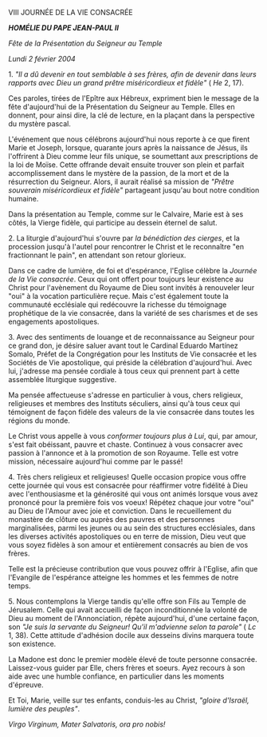VIII JOURNÉE DE LA VIE CONSACRÉE

***HOMÉLIE DU PAPE JEAN-PAUL II***

*Fête de la Présentation du Seigneur au Temple*

*Lundi 2 février 2004*

1. *"Il a dû devenir en tout semblable à ses frères, afin de devenir dans leurs rapports avec Dieu un grand prêtre miséricordieux et fidèle"* ( *He* 2, 17).

Ces paroles, tirées de l'Epître aux Hébreux, expriment bien le message de la fête d'aujourd'hui de la Présentation du Seigneur au Temple. Elles en donnent, pour ainsi dire, la clé de lecture, en la plaçant dans la perspective du mystère pascal.

L'événement que nous célébrons aujourd'hui nous reporte à ce que firent Marie et Joseph, lorsque, quarante jours après la naissance de Jésus, ils l'offrirent à Dieu comme leur fils unique, se soumettant aux prescriptions de la loi de Moïse. Cette offrande devait ensuite trouver son plein et parfait accomplissement dans le mystère de la passion, de la mort et de la résurrection du Seigneur. Alors, il aurait réalisé sa mission de *"Prêtre souverain miséricordieux et fidèle"* partageant jusqu'au bout notre condition humaine.

Dans la présentation au Temple, comme sur le Calvaire, Marie est à ses côtés, la Vierge fidèle, qui participe au dessein éternel de salut.

2. La liturgie d'aujourd'hui s'ouvre par *la bénédiction des cierges*, et la procession jusqu'à l'autel pour rencontrer le Christ et le reconnaître "en fractionnant le pain", en attendant son retour glorieux.

Dans ce cadre de lumière, de foi et d'espérance, l'Eglise célèbre la *Journée de la Vie consacrée*. Ceux qui ont offert pour toujours leur existence au Christ pour l'avènement du Royaume de Dieu sont invités à renouveler leur "oui" à la vocation particulière reçue. Mais c'est également toute la communauté ecclésiale qui redécouvre la richesse du témoignage prophétique de la vie consacrée, dans la variété de ses charismes et de ses engagements apostoliques.

3. Avec des sentiments de louange et de reconnaissance au Seigneur pour ce grand don, je désire saluer avant tout le Cardinal Eduardo Martínez Somalo, Préfet de la Congrégation pour les Instituts de Vie consacrée et les Sociétés de Vie apostolique, qui préside la célébration d'aujourd'hui. Avec lui, j'adresse ma pensée cordiale à tous ceux qui prennent part à cette assemblée liturgique suggestive.

Ma pensée affectueuse s'adresse en particulier à vous, chers religieux, religieuses et membres des Instituts séculiers, ainsi qu'à tous ceux qui témoignent de façon fidèle des valeurs de la vie consacrée dans toutes les régions du monde.

Le Christ vous appelle à vous *conformer toujours plus à Lui*, qui, par amour, s'est fait obéissant, pauvre et chaste. Continuez à vous consacrer avec passion à l'annonce et à la promotion de son Royaume. Telle est votre mission, nécessaire aujourd'hui comme par le passé!

4. Très chers religieux et religieuses! Quelle occasion propice vous offre cette journée qui vous est consacrée pour réaffirmer votre fidélité à Dieu avec l'enthousiasme et la générosité qui vous ont animés lorsque vous avez prononcé pour la première fois vos voeux! Répétez chaque jour votre "oui" au Dieu de l'Amour avec joie et conviction. Dans le recueillement du monastère de clôture ou auprès des pauvres et des personnes marginalisées, parmi les jeunes ou au sein des structures ecclésiales, dans les diverses activités apostoliques ou en terre de mission, Dieu veut que vous soyez fidèles à son amour et entièrement consacrés au bien de vos frères.

Telle est la précieuse contribution que vous pouvez offrir à l'Eglise, afin que l'Evangile de l'espérance atteigne les hommes et les femmes de notre temps.

5. Nous contemplons la Vierge tandis qu'elle offre son Fils au Temple de Jérusalem. Celle qui avait accueilli de façon inconditionnée la volonté de Dieu au moment de l'Annonciation, répète aujourd'hui, d'une certaine façon, son *"Je suis la servante du Seigneur! Qu'il m'advienne selon ta parole"* ( *Lc* 1, 38). Cette attitude d'adhésion docile aux desseins divins marquera toute son existence.

La Madone est donc le premier modèle élevé de toute personne consacrée. Laissez-vous guider par Elle, chers frères et soeurs. Ayez recours à son aide avec une humble confiance, en particulier dans les moments d'épreuve.

Et Toi, Marie, veille sur tes enfants, conduis-les au Christ, *"gloire d'Israël, lumière des peuples"*.

*Virgo Virginum, Mater Salvatoris, ora pro nobis!*